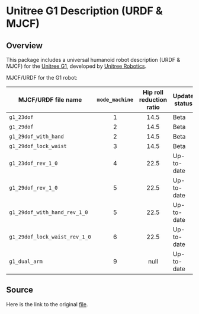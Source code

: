 # Unitree G1 Description (URDF & MJCF)

## Overview

This package includes a universal humanoid robot description (URDF & MJCF) for the [Unitree G1](https://www.unitree.com/g1/), developed by [Unitree Robotics](https://www.unitree.com/).

MJCF/URDF for the G1 robot:

| MJCF/URDF file name           | `mode_machine` | Hip roll reduction ratio | Update status | dof#leg | dof#waist | dof#arm | dof#hand |
| ----------------------------- | :------------: | :----------------------: | ------------- | :-----: | :-------: | :-----: | :------: |
| `g1_23dof`                    |       1        |           14.5           | Beta          |   6*2   |     1     |   5*2   |    0     |
| `g1_29dof`                    |       2        |           14.5           | Beta          |   6*2   |     3     |   7*2   |    0     |
| `g1_29dof_with_hand`          |       2        |           14.5           | Beta          |   6*2   |     3     |   7*2   |   7*2    |
| `g1_29dof_lock_waist`         |       3        |           14.5           | Beta          |   6*2   |     1     |   7*2   |    0     |
| `g1_23dof_rev_1_0`            |       4        |           22.5           | Up-to-date    |   6*2   |     1     |   5*2   |    0     |
| `g1_29dof_rev_1_0`            |       5        |           22.5           | Up-to-date    |   6*2   |     3     |   7*2   |    0     |
| `g1_29dof_with_hand_rev_1_0`  |       5        |           22.5           | Up-to-date    |   6*2   |     3     |   7*2   |   7*2    |
| `g1_29dof_lock_waist_rev_1_0` |       6        |           22.5           | Up-to-date    |   6*2   |     1     |   7*2   |    0     |
| `g1_dual_arm`                 |       9        |           null           | Up-to-date    |    0    |     0     |   7*2   |    0     |


## Source

Here is the link to the original [file](https://github.com/unitreerobotics/unitree_ros/tree/d105bfb99549b9fcac80bee979fb5bbefde906f9/robots). 
